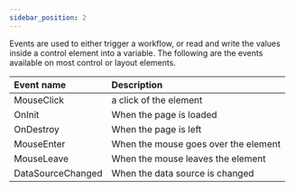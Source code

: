 ```yaml
---
sidebar_position: 2
---
```

Events are used to either trigger a workflow, or read and write the values inside a control element into a variable. The following are the events available on most control or layout elements.

|Event name|Description|
| :- | :- |
|MouseClick|a click of the element|
|OnInit|When the page is loaded|
|OnDestroy|When the page is left|
|MouseEnter|When the mouse goes over the element|
|MouseLeave|When the mouse leaves the element|
|DataSourceChanged|When the data source is changed |

